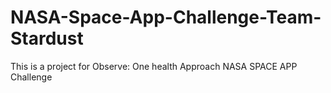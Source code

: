 # NASA-Space-App-Challenge-Team-Stardust
This is a project for Observe: One health Approach NASA SPACE APP Challenge
